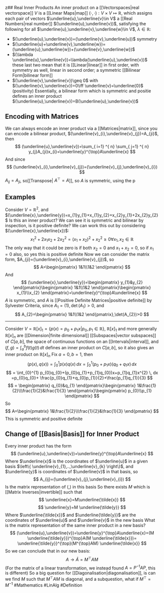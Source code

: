 z## Real Inner Products
An inner product on a [[Vectorspaces|real vectorspace]] $V$ is a [[Linear Maps|map]] $(\cdot,\cdot):V\times V\mapsto \mathbb{R}$, which assigns each pair of vectors $\underline{u},\underline{v}\in V$ a [[Real Numbers|real number]] $(\underline{u},\underline{v})$, satisfying the following for all $\underline{u},\underline{v},\underline{w}\in V$, $\lambda \in\mathbb{R}$:
- $(\underline{u},\underline{v})=(\underline{v},\underline{u})$ symmetry
- $(\underline{u}+\underline{v},\underline{w})=(\underline{u},\underline{w})+(\underline{v},\underline{w})$
- $(\lambda \underline{u},\underline{v})=\lambda(\underline{u},\underline{v})$ these last two mean that it is [[Linear|linear]] in first order, with symmetry as well, linear in second order; a symmetric [[Bilinear Form|bilinear form]]
- $(\underline{v},\underline{v})\geq 0$ with $(\underline{v},\underline{v})=0\iff \underline{v}=\underline{0}$ (positivity)
Essentially, a bilinear form which is symmetric and positie defines an inner product $(\underline{u},\underline{v})=B(\underline{u},\underline{v})$
## Encoding with Matrices
We can always encode an inner product via a [[Matrices|matrix]], since you can encode a bilinear product, $(\underline{v}_{i},\underline{v}_{j})=A_{ji}$, then 
$$
(\underline{u},\underline{v})=\sum_{ i=1} ^{ n}  \sum_{ j=1} ^{ n}  y_{j}A_{ji}x_{i}=\underline{y}^{\top}A\underline{x}
$$
And since
$$
(\underline{v}_{i},\underline{v}_{j})=(\underline{v}_{j},\underline{v}_{i})
$$
$A_{ij}=A_{ji}$, so[[Transpose| $A^{\top}=A$]], so $A$ is symmetric, using the p
## Examples
Consider $V=\mathbb{R}^{2}$, and $(\underline{x},\underline{y})=x_{1}y_{1}+x_{1}y_{2}+x_{2}y_{1}+2x_{2}y_{2}$ 
Is this an inner product? We can see it is symmetric and bilinear by inspection, is it positive definite? We can work this out by considering $(\underline{x},\underline{x})$:
$$
x_{1}^{2}+2x_{1}x_{2}+2x_{2}^{2}=(x_{1}+x_{2})^{2}+x_{2}^{2}\geq 0\forall x_{1},x_{2}\in \mathbb{R}
$$
The only way that it could be zero is if both $x_{2}=0$ and $x_{1}+x_{2}=0$, so if $x_{1}=0$ also, so yes this is positive definite
Now we can consider the matrix form, $A_{ji}=(\underline{v}_{i},\underline{v}_{j})$, so
$$
A=\begin{pmatrix}
1&1\\1&2
\end{pmatrix}
$$
And 
$$
(\underline{x},\underline{y})=\begin{pmatrix}
y_{1}&y_{2}
\end{pmatrix}\begin{pmatrix}
1&1\\1&2
\end{pmatrix}\begin{pmatrix}
x_{1}\\x_{2}
\end{pmatrix}=\underline{y}^{\top}A\underline{x}
$$
$A$ is symmetric, and $A$ is [[Positive Definite Matrices|positive definite]] by Sylvester Criteria, since $A_{1}=(1),\det (A_{1})>0$, and 
$$
A_{2}=\begin{pmatrix}
1&1\\1&2
\end{pmatrix},\det(A_{2})>0
$$
____
Consider $V=\mathbb{R}[x]_{1}=\left\{ p(x)=p_{0}+p_{1}x |p_{0},p_{1}\in\mathbb{R}\right\}$, $\mathbb{R}[x]_{1}$ and more generally $\mathbb{R}[x]_{n}$ are [[Dimension|finite dimensional]] [[Subspaces|vector subspaces]] of $C[a,b]$, the space of continuous functions on an [[Intervals|interval]], and $(f,g)=\int ^{b}_{a} f(t)g(t) \, dt$ defines an inner product on $C[a,b]$, so it also gives an inner product on $\mathbb{R}[x]_{n}$
Fix $a=0,b=1$, then
$$
(p(x),q(x))=\int_{0}^{1} p(x)q(x) \, dx =\int_{0}^{1} (p_{0}+p_{1}x)(q_{0}+q_{1}x) \, dx 
$$
$$
= \int_{0}^{1} p_{0}q_{0}+(p_{0}q_{1}+p_{1}q_{0})x+p_{1}q_{1}x^{2} \, dx =p_{0}q_{0}+ \frac{p_{0}q_{1}+q_{0}p_{1}}{2}+\frac{p_{1}q_{1}}{3}
$$
$$
= \begin{pmatrix}
q_{0}&q_{1}
\end{pmatrix}\begin{pmatrix}
1&\frac{1}{2}\\\frac{1}{2}&\frac{1}{3}
\end{pmatrix}\begin{pmatrix}
p_{0}\\p_{1}
\end{pmatrix}
$$
So 
$$
A=\begin{pmatrix}
1&\frac{1}{2}\\\frac{1}{2}&\frac{1}{3}
\end{pmatrix}
$$
This is symmetric and positive definite
## Change of [[Basis|Basis]] for Inner Product
Every inner product has the form
$$
(\underline{u},\underline{v})=\underline{y}^{\top}A\underline{x}
$$
Where $\underline{x}$ is the coordinates of $\underline{u}$ in a given basis $\left\{ \underline{v}_{1},..,\underline{v}_{k} \right\}$, and $\underline{y}$ is coordinates of $\underline{v}$ in that basis, so
$$
A_{ij}=(\underline{v}_{j},\underline{v}_{i})
$$
Is the matrix representation of $(,)$ in this basis
So there exists $M$ which is [[Matrix Inverses|invertible]] such that
$$
\underline{x}=M\underline{\tilde{x}}
$$
$$
 \underline{y}=M  \underline{\tilde{y}}
$$
Where $\underline{\tilde{x}}$ and $\underline{\tilde{y}}$ are the coordinates of $\underline{u}$ and $\underline{v}$ in the new basis
What is the matrix representation of the same inner product in a new basis?
$$
(\underline{u},\underline{v})=\underline{y}^{\top}A\underline{x}=(M  \underline{\tilde{y}})^{\top}A(M  \underline{\tilde{x}})= \underline{\tilde{y}}^{\top}(M^{\top}AM)  \underline{\tilde{x}}
$$
So we can conclude that in our new basis:
$$
A\to \tilde{A}=M^{\top}AM
$$
(For the matrix of a linear transformation, we instead found $A= P ^{-1}AP$, this is different)
So a big question for [[Diagonalisation|diagonalisation]], is can we find $M$ such that $M^{\top}AM$ is diagonal, and a subquestion, what if $M^{\top}=M^{-1}$ 
#Mathematics #LinAlg #Definition 